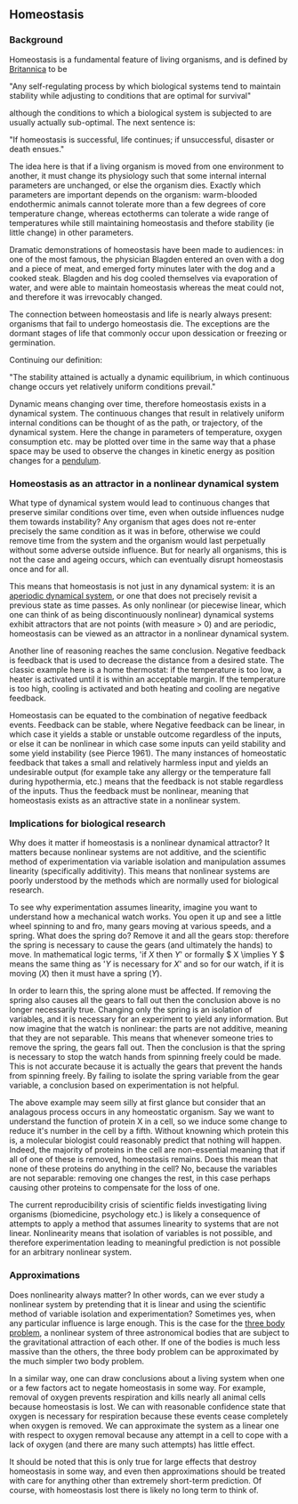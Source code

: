 ## Homeostasis

### Background

Homeostasis is a fundamental feature of living organisms, and is defined by [Britannica](https://www.britannica.com/science/homeostasis) to be 

"Any self-regulating process by which biological systems tend to maintain stability while adjusting to conditions that are optimal for survival"

although the conditions to which a biological system is subjected to are usually actually sub-optimal.  The next sentence is:

"If homeostasis is successful, life continues; if unsuccessful, disaster or death ensues." 

The idea here is that if a living organism is moved from one environment to another, it must change its physiology such that some internal internal parameters are unchanged, or else the organism dies.  Exactly which parameters are important depends on the organism: warm-blooded endothermic animals cannot tolerate more than a few degrees of core temperature change, whereas ectotherms can tolerate a wide range of temperatures while still maintaining homeostasis and thefore stability (ie little change) in other parameters.  

Dramatic demonstrations of homeostasis have been made to audiences: in one of the most famous, the physician Blagden entered an oven with a dog and a piece of meat, and emerged forty minutes later with the dog and a cooked steak.  Blagden and his dog cooled themselves via evaporation of water, and were able to maintain homeostasis whereas the meat could not, and therefore it was irrevocably changed.

The connection between homeostasis and life is nearly always present: organisms that fail to undergo homeostasis die.  The exceptions are the dormant stages of life that commonly occur upon dessication or freezing or germination.  

Continuing our definition:

"The stability attained is actually a dynamic equilibrium, in which continuous change occurs yet relatively uniform conditions prevail."

Dynamic means changing over time, therefore homeostasis exists in a dynamical system.  The continuous changes that result in relatively uniform internal conditions can be thought of as the path, or trajectory, of the dynamical system.  Here the change in parameters of temperature, oxygen consumption etc. may be plotted over time in the same way that a phase space may be used to observe the changes in kinetic energy as position changes for a [pendulum](/pendulum-map.md).

### Homeostasis as an attractor in a nonlinear dynamical system

What type of dynamical system would lead to continuous changes that preserve similar conditions over time, even when outside influences nudge them towards instability?  Any organism that ages does not re-enter precisely the same condition as it was in before, otherwise we could remove time from the system and the organism would last perpetually without some adverse outside influence.  But for nearly all organisms, this is not the case and ageing occurs, which can eventually disrupt homeostasis once and for all. 

This means that homeostasis is not just in any dynamical system: it is an [aperiodic dynamical system](/index.md), or one that does not precisely revisit a previous state as time passes.  As only nonlinear (or piecewise linear, which one can think of as being discontinuously nonlinear) dynamical systems exhibit attractors that are not points (with measure > 0) and are periodic, homeostasis can be viewed as an attractor in a nonlinear dynamical system.

Another line of reasoning reaches the same conclusion.  Negative feedback is feedback that is used to decrease the distance from a desired state.  The classic example here is a home thermostat: if the temperature is too low, a heater is activated until it is within an acceptable margin.  If the temperature is too high, cooling is activated and both heating and cooling are negative feedback. 

Homeostasis can be equated to the combination of negative feedback events.  Feedback can be stable, where Negative feedback can be linear, in which case it yields a stable or unstable outcome regardless of the inputs, or else it can be nonlinear in which case some inputs can yeild stability and some yield instability (see Pierce 1961).   The many instances of homeostatic feedback that takes a small and relatively harmless input and yields an undesirable output (for example take any allergy or the temperature fall during hypothermia, etc.) means that the feedback is not stable regardless of the inputs.  Thus the feedback must be nonlinear, meaning that homeostasis exists as an attractive state in a nonlinear system. 


### Implications for biological research

Why does it matter if homeostasis is a nonlinear dynamical attractor?  It matters because nonlinear systems are not additive, and the scientific method of experimentation via variable isolation and manipulation assumes linearity (specifically additivity).  This means that nonlinear systems are poorly understood by the methods which are normally used for biological research.

To see why experimentation assumes linearity, imagine you want to understand how a mechanical watch works.  You open it up and see a little wheel spinning to and fro, many gears moving at various speeds, and a spring.  What does the spring do?  Remove it and all the gears stop: therefore the spring is necessary to cause the gears (and ultimately the hands) to move.  In mathematical logic terms, 'if $X$ then $Y$' or formally $ X \implies Y $ means the same thing as '$Y$ is necessary for $X$' and so for our watch, if it is moving ($X$) then it must have a spring ($Y$).

In order to learn this, the spring alone must be affected.  If removing the spring also causes all the gears to fall out then the conclusion above is no longer necessarily true.  Changing only the spring is an isolation of variables, and it is necessary for an experiment to yield any information.  But now imagine that the watch is nonlinear: the parts are not additive, meaning that they are not separable.  This means that whenever someone tries to remove the spring, the gears fall out.  Then the conclusion is that the spring is necessary to stop the watch hands from spinning freely could be made.  This is not accurate because it is actually the gears that prevent the hands from spinning freely. By failing to isolate the spring variable from the gear variable, a conclusion based on experimentation is not helpful.

The above example may seem silly at first glance but consider that an analagous process occurs in any homeostatic organism.  Say we want to understand the function of protein X in a cell, so we induce some change to reduce it's number in the cell by a fifth.  Without knowning which protein this is, a molecular biologist could reasonably predict that nothing will happen.  Indeed, the majority of proteins in the cell are non-essential meaning that if all of one of these is removed, homeostasis remains.  Does this mean that none of these proteins do anything in the cell?  No, because the variables are not separable: removing one changes the rest, in this case perhaps causing other proteins to compensate for the loss of one. 

The current reproducibility crisis of scientific fields investigating living organisms (biomedicine, psychology etc.) is likely a consequence of attempts to apply a method that assumes linearity to systems that are not linear.  Nonlinearity means that isolation of variables is not possible, and therefore experimentation leading to meaningful prediction is not possible for an arbitrary nonlinear system.


### Approximations 

Does nonlinearity always matter? In other words, can we ever study a nonlinear system by pretending that it is linear and using the scientific method of variable isolation and experimentation?  Sometimes yes, when any particular influence is large enough.  This is the case for the [three body problem](/three-body-problem.md), a nonlinear system of three astronomical bodies that are subject to the gravitational attraction of each other.  If one of the bodies is much less massive than the others, the three body problem can be approximated by the much simpler two body problem. 

In a similar way, one can draw conclusions about a living system when one or a few factors act to negate homeostasis in some way.  For example, removal of oxygen prevents respiration and kills nearly all animal cells because homeostasis is lost.  We can with reasonable confidence state that oxygen is necessary for respiration because these events cease completely when oxygen is removed.  We can approximate the system as a linear one with respect to oxygen removal because any attempt in a cell to cope with a lack of oxygen (and there are many such attempts) has little effect.

It should be noted that this is only true for large effects that destroy homeostasis in some way, and even then approximations should be treated with care for anything other than extremely short-term prediction. Of course, with homeostasis lost there is likely no long term to think of.




























